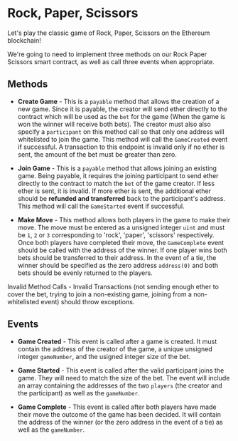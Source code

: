 # Rock, Paper, Scissors

Let's play the classic game of Rock, Paper, Scissors on the Ethereum blockchain!

We're going to need to implement three methods on our Rock Paper Scissors smart contract, as well as call three events when appropriate.

## Methods

-   **Create Game** - This is a `payable` method that allows the creation of a new game. Since it is payable, the creator will send ether directly to the contract which will be used as the `bet` for the game (When the game is won the winner will receive both bets). The creator must also also specify a `participant` on this method call so that only one address will whitelisted to join the game. This method will call the `GameCreated` event if successful. A transaction to this endpoint is invalid only if no ether is sent, the amount of the bet must be greater than zero.

-   **Join Game** - This is a `payable` method that allows joining an existing game. Being payable, it requires the joining participant to send ether directly to the contract to match the `bet` of the game creator. If less ether is sent, it is invalid. If more ether is sent, the additional ether should be **refunded and transferred** back to the participant's address. This method will call the `GameStarted` event if successful.

-   **Make Move** - This method allows both players in the game to make their move. The move must be entered as a unsigned integer `uint` and must be `1`, `2` or `3` corresponding to 'rock', 'paper', 'scissors' respectively. Once both players have completed their move, the `GameComplete` event should be called with the address of the winner. If one player wins both bets should be transferred to their address. In the event of a tie, the winner should be specified as the zero address `address(0)` and both bets should be evenly returned to the players.

Invalid Method Calls - Invalid Transactions (not sending enough ether to cover the bet, trying to join a non-existing game, joining from a non-whitelisted event) should throw exceptions.

## Events

-   **Game Created** - This event is called after a game is created. It must contain the address of the creator of the game, a unique unsigned integer `gameNumber`, and the usigned integer size of the bet.

-   **Game Started** - This event is called after the valid participant joins the game. They will need to match the size of the bet. The event will include an array containing the addresses of the two `players` (the creator and the participant) as well as the `gameNumber`.

-   **Game Complete** - This event is called after both players have made their move the outcome of the game has been decided. It will contain the address of the winner (or the zero address in the event of a tie) as well as the `gameNumber`.
